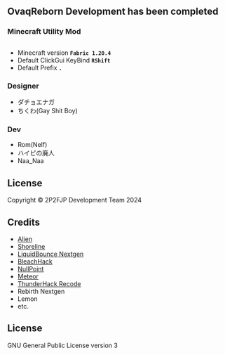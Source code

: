 ## OvaqReborn Development has been completed
### Minecraft Utility Mod

##
- Minecraft version **```Fabric 1.20.4```**
- Default ClickGui KeyBind **```RShift```**
- Default Prefix **```.```**

### Designer
- ダチョエナガ
- ちくわ(Gay Shit Boy)

### Dev
- Rom(Nelf)
- ハイピの廃人
- Naa_Naa

## License
Copyright © 2P2FJP Development Team 2024
## Credits
- [Alien](https://github.com/iM4dCat/Alien)
- [Shoreline](https://github.com/HelianthusMC/Shoreline-Client)
- [LiquidBounce Nextgen](https://github.com/CCBlueX/LiquidBounce)
- [BleachHack](https://github.com/BleachDev/BleachHack)
- [NullPoint](https://github.com/KgDW/NullPoint-Fabric)
- [Meteor](https://github.com/MeteorDevelopment/meteor-client)
- [ThunderHack Recode](https://github.com/Pan4ur/ThunderHack-Recode)
- Rebirth Nextgen
- Lemon
- etc.
 
## License
GNU General Public License version 3
